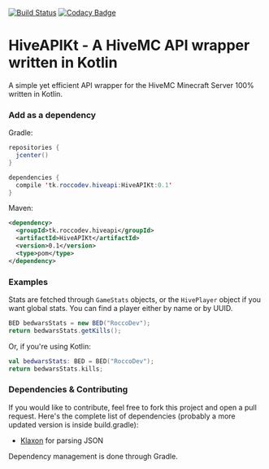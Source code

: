 [![Build Status](https://travis-ci.org/RoccoDev/HiveAPIKt.svg?branch=master)](https://travis-ci.org/RoccoDev/HiveAPIKt)
[![Codacy Badge](https://api.codacy.com/project/badge/Grade/681b24a27f8349eb8a41c5e92b4cd3d2)](https://www.codacy.com/app/RoccoDev/HiveAPIKt?utm_source=github.com&amp;utm_medium=referral&amp;utm_content=RoccoDev/HiveAPIKt&amp;utm_campaign=Badge_Grade)

# HiveAPIKt - A HiveMC API wrapper written in Kotlin
A simple yet efficient API wrapper for the HiveMC Minecraft Server 100% written in Kotlin.

### Add as a dependency
Gradle:
```java
repositories {
  jcenter()
}

dependencies {
  compile 'tk.roccodev.hiveapi:HiveAPIKt:0.1'
}

```
Maven:
```xml
<dependency>
  <groupId>tk.roccodev.hiveapi</groupId> 
  <artifactId>HiveAPIKt</artifactId> 
  <version>0.1</version> 
  <type>pom</type> 
</dependency>
```

### Examples
Stats are fetched through `GameStats` objects, or the `HivePlayer` object if you want global stats.
You can find a player either by name or by UUID.

```java
BED bedwarsStats = new BED("RoccoDev");
return bedwarsStats.getKills();
```
Or, if you're using Kotlin:
```kotlin
val bedwarsStats: BED = BED("RoccoDev");
return bedwarsStats.kills;
```

### Dependencies & Contributing
If you would like to contribute, feel free to fork this project and open a pull request.
Here's the complete list of dependencies (probably a more updated version is inside build.gradle):

+ [Klaxon](https://github.com/cbeust/klaxon) for parsing JSON

Dependency management is done through Gradle.
